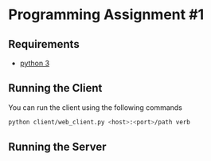 # Programming Assignment #1

## Requirements

- [python 3](https://www.python.org/downloads/)

## Running the Client

You can run the client using the following commands

```bash
python client/web_client.py <host>:<port>/path verb
```

## Running the Server